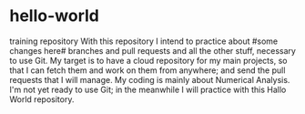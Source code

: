 # hello-world
training repository
With this repository I intend to practice about #some changes here# branches and pull requests and all the other stuff, necessary to use Git.
My target is to have a cloud repository for my main projects, so that I can fetch them and work on them from anywhere; and send the pull requests that I will manage.
My coding is mainly about Numerical Analysis.
I'm not yet ready to use Git; in the meanwhile I will practice with this Hallo World repository.
